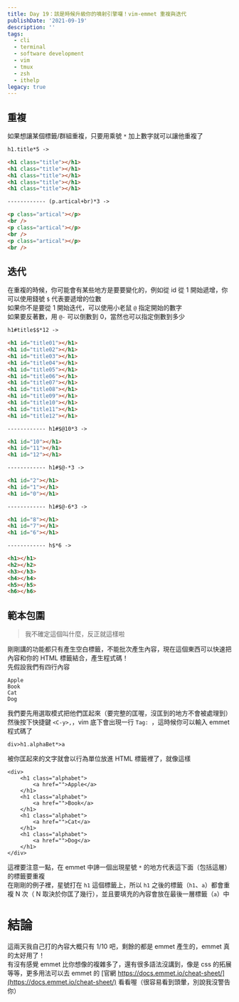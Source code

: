 ```yaml
---
title: Day 19：該是時候升級你的噴射引擎囉！vim-emmet 重複與迭代
publishDate: '2021-09-19'
description: ''
tags:
  - cli
  - terminal
  - software development
  - vim
  - tmux
  - zsh
  - ithelp
legacy: true
---
```


## 重複

如果想讓某個標籤/群組重複，只要用乘號 `*` 加上數字就可以讓他重複了

```html
h1.title*5 ->

<h1 class="title"></h1>
<h1 class="title"></h1>
<h1 class="title"></h1>
<h1 class="title"></h1>
<h1 class="title"></h1>

------------ (p.artical+br)*3 ->

<p class="artical"></p>
<br />
<p class="artical"></p>
<br />
<p class="artical"></p>
<br />
```

## 迭代

在重複的時候，你可能會有某些地方是要要變化的，例如從 id 從 1 開始遞增，你可以使用錢號 `$` 代表要遞增的位數  
如果你不是要從 1 開始迭代，可以使用小老鼠 `@` 指定開始的數字  
如果要反著數，用 `@-` 可以倒數到 0，當然也可以指定倒數到多少

```html
h1#title$$*12 ->

<h1 id="title01"></h1>
<h1 id="title02"></h1>
<h1 id="title03"></h1>
<h1 id="title04"></h1>
<h1 id="title05"></h1>
<h1 id="title06"></h1>
<h1 id="title07"></h1>
<h1 id="title08"></h1>
<h1 id="title09"></h1>
<h1 id="title10"></h1>
<h1 id="title11"></h1>
<h1 id="title12"></h1>

------------ h1#$@10*3 ->

<h1 id="10"></h1>
<h1 id="11"></h1>
<h1 id="12"></h1>

------------ h1#$@-*3 ->

<h1 id="2"></h1>
<h1 id="1"></h1>
<h1 id="0"></h1>

------------ h1#$@-6*3 ->

<h1 id="8"></h1>
<h1 id="7"></h1>
<h1 id="6"></h1>

------------ h$*6 ->

<h1></h1>
<h2></h2>
<h3></h3>
<h4></h4>
<h5></h5>
<h6></h6>
```

## 範本包圍

> 我不確定這個叫什麼，反正就這樣啦

剛剛講的功能都只有產生空白標籤，不能批次產生內容，現在這個東西可以快速把內容和你的 HTML 標籤結合，產生程式碼！  
先假設我們有四行內容

```
Apple
Book
Cat
Dog
```

我們要先用選取模式把他們匡起來（要完整的匡喔，沒匡到的地方不會被處理到）  
然後按下快捷鍵 `<C-y>,`，vim 底下會出現一行 `Tag: `，這時候你可以輸入 emmet 程式碼了

```
div>h1.alphaBet*>a
```

被你匡起來的文字就會以行為單位放進 HTML 標籤裡了，就像這樣

```
<div>
	<h1 class="alphabet">
		<a href="">Apple</a>
	</h1>
	<h1 class="alphabet">
		<a href="">Book</a>
	</h1>
	<h1 class="alphabet">
		<a href="">Cat</a>
	</h1>
	<h1 class="alphabet">
		<a href="">Dog</a>
	</h1>
</div>
```

這裡要注意一點，在 emmet 中諦一個出現星號 `*` 的地方代表這下面（包括這層）的標籤要重複  
在剛剛的例子裡，星號打在 `h1` 這個標籤上，所以 `h1` 之後的標籤（`h1`、`a`）都會重複 N 次（ N 取決於你匡了幾行），並且要填充的內容會放在最後一層標籤（`a`）中

# 結論

這兩天我自己打的內容大概只有 1/10 吧，剩餘的都是 emmet 產生的，emmet 真的太好用了！  
有沒有感覺 emmet 比你想像的複雜多了，還有很多語法沒講到，像是 css 的拓展等等，更多用法可以去 emmet 的 [官網 https://docs.emmet.io/cheat-sheet/](https://docs.emmet.io/cheat-sheet/) 看看喔（很容易看到頭暈，別說我沒警告你）
